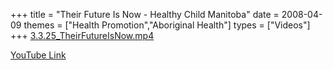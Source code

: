 +++
title = "Their Future Is Now - Healthy Child Manitoba"
date = 2008-04-09
themes = ["Health Promotion","Aboriginal Health"]
types = ["Videos"]
+++
[3.3.25_TheirFutureIsNow.mp4](/files/3.3.25_TheirFutureIsNow.mp4)

[YouTube Link](https://www.youtube.com/watch?v=_9VU39WQ0wg)
